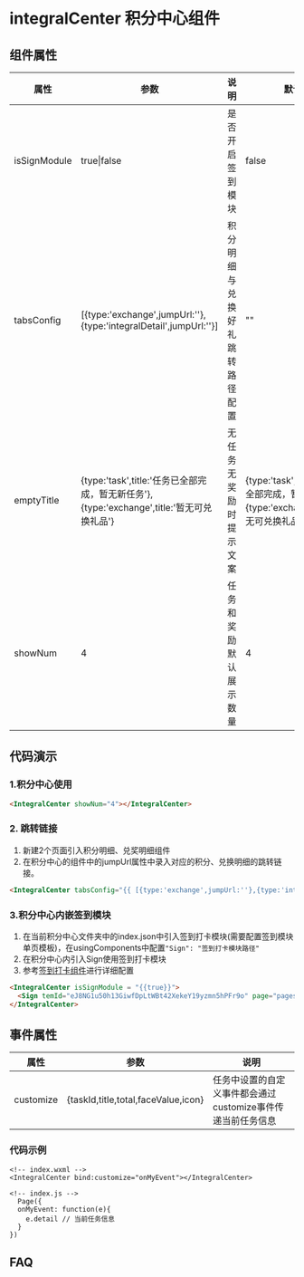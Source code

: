 # integralCenter 积分中心组件

## 组件属性
| 属性      | 参数                                | 说明                                                        | 默认值 |
| --------- | ----------------------------------- | ----------------------------------------------------------- | --------- |
| isSignModule | true\|false |是否开启签到模块 | false |
| tabsConfig | [{type:'exchange',jumpUrl:''},{type:'integralDetail',jumpUrl:''}] |积分明细与兑换好礼跳转路径配置 | "" |
| emptyTitle | {type:'task',title:'任务已全部完成，暂无新任务'},{type:'exchange',title:'暂无可兑换礼品'} |无任务无奖励时提示文案 | {type:'task',title:'任务已全部完成，暂无新任务'},{type:'exchange',title:'暂无可兑换礼品'} |
| showNum | 4 |任务和奖励默认展示数量 | 4 |


## 代码演示

### 1.积分中心使用
```html
<IntegralCenter showNum="4"></IntegralCenter>
```

### 2. 跳转链接
1. 新建2个页面引入积分明细、兑奖明细组件
2. 在积分中心的组件中的jumpUrl属性中录入对应的积分、兑换明细的跳转链接。

```html
<IntegralCenter tabsConfig="{{ [{type:'exchange',jumpUrl:''},{type:'integralDetail',jumpUrl:''}] }}"></IntegralCenter>
```
### 3.积分中心内嵌签到模块

1. 在当前积分中心文件夹中的index.json中引入签到打卡模块(需要配置签到模块单页模板)，在usingComponents中配置`"Sign": "签到打卡模块路径"`
2. 在积分中心内引入Sign使用签到打卡模块
3. 参考[签到打卡组件](https://github.com/TencentCloudBase-PageModule/sign-up/blob/master/miniprogram/components/signUp/README.md)进行详细配置

```html
<IntegralCenter isSignModule = "{{true}}">
  <Sign temId="eJ8NG1u50h13GiwfDpLtWBt42XekeY19yzmn5hPFr9o" page="pages/index/index"></Sign> 
</IntegralCenter>
```


## 事件属性

| 属性      | 参数                                | 说明                                                        |
| --------- | ----------------------------------- | ----------------------------------------------------------- |
| customize | {taskId,title,total,faceValue,icon} | 任务中设置的自定义事件都会通过customize事件传递当前任务信息 |

### 代码示例

```
<!-- index.wxml -->
<IntegralCenter bind:customize="onMyEvent"></IntegralCenter>

<!-- index.js -->
  Page({
  onMyEvent: function(e){
    e.detail // 当前任务信息
  }
})
```

## FAQ
